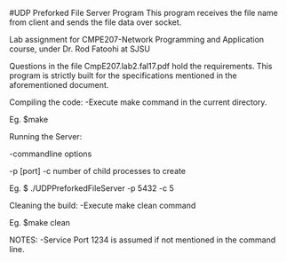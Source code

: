 #UDP Preforked File Server Program
This program receives the file name from client and sends the file data over socket.

Lab assignment for CMPE207-Network Programming and Application course, under Dr. Rod Fatoohi at SJSU

Questions in the file CmpE207.lab2.fal17.pdf hold the requirements. 
This program is strictly built for the specifications mentioned in the aforementioned document.

Compiling the code:
-Execute make command in the current directory.

 Eg. $make

Running the Server:

-commandline options

-p [port]
-c number of child processes to create

 Eg. $ ./UDPPreforkedFileServer -p 5432 -c 5


Cleaning the build:
-Execute make clean command

 Eg. $make clean

NOTES:
-Service Port 1234 is assumed if not mentioned in the command line.
